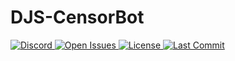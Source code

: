 # DJS-CensorBot
<p align="left">
  <a href="https://larkx.xyz/discord">
    <img src="https://img.shields.io/discord/713029382461063232?color=%237289DA&style=for-the-badge"
         alt="Discord">
  </a>
  <a href="https://github.com/larkify/djs-censorbot/">
    <img src="https://img.shields.io/github/issues/larkify/djs-censorbot?style=for-the-badge"
         alt="Open Issues">
  </a>
  <a href="https://github.com/Larkify/DJS-CensorBot">
    <img src="https://img.shields.io/github/license/larkify/djs-censorbot?color=%23D68AFF&style=for-the-badge"
         alt="License">
  </a>
   <a href="https://github.com/Larkify/DJS-CensorBot">
    <img src="https://img.shields.io/github/last-commit/larkify/djs-censorbot?style=for-the-badge"
         alt="Last Commit">
  </a>
</p>

